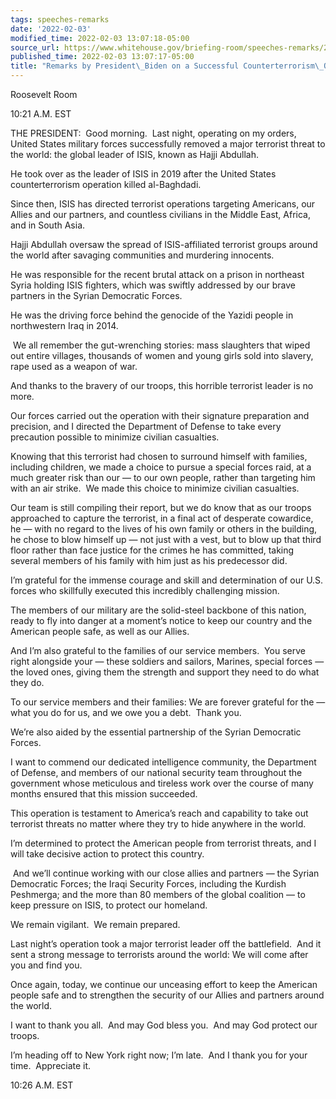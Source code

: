 ```yaml
---
tags: speeches-remarks
date: '2022-02-03'
modified_time: 2022-02-03 13:07:18-05:00
source_url: https://www.whitehouse.gov/briefing-room/speeches-remarks/2022/02/03/remarks-by-president-biden-on-a-successful-counterterrorism-operation/
published_time: 2022-02-03 13:07:17-05:00
title: "Remarks by President\_Biden on a Successful Counterterrorism\_Operation"
---
```

 
Roosevelt Room

10:21 A.M. EST  
  
THE PRESIDENT:  Good morning.  Last night, operating on my orders,
United States military forces successfully removed a major terrorist
threat to the world: the global leader of ISIS, known as Hajji Abdullah.

He took over as the leader of ISIS in 2019 after the United States
counterterrorism operation killed al-Baghdadi.

Since then, ISIS has directed terrorist operations targeting Americans,
our Allies and our partners, and countless civilians in the Middle East,
Africa, and in South Asia.

Hajji Abdullah oversaw the spread of ISIS-affiliated terrorist groups
around the world after savaging communities and murdering innocents.

He was responsible for the recent brutal attack on a prison in northeast
Syria holding ISIS fighters, which was swiftly addressed by our brave
partners in the Syrian Democratic Forces.

He was the driving force behind the genocide of the Yazidi people in
northwestern Iraq in 2014.

 We all remember the gut-wrenching stories: mass slaughters that wiped
out entire villages, thousands of women and young girls sold into
slavery, rape used as a weapon of war.

And thanks to the bravery of our troops, this horrible terrorist leader
is no more.

Our forces carried out the operation with their signature preparation
and precision, and I directed the Department of Defense to take every
precaution possible to minimize civilian casualties.

Knowing that this terrorist had chosen to surround himself with
families, including children, we made a choice to pursue a special
forces raid, at a much greater risk than our — to our own people, rather
than targeting him with an air strike.  We made this choice to minimize
civilian casualties.

Our team is still compiling their report, but we do know that as our
troops approached to capture the terrorist, in a final act of desperate
cowardice, he — with no regard to the lives of his own family or others
in the building, he chose to blow himself up — not just with a vest, but
to blow up that third floor rather than face justice for the crimes he
has committed, taking several members of his family with him just as his
predecessor did.

I’m grateful for the immense courage and skill and determination of our
U.S. forces who skillfully executed this incredibly challenging mission.

The members of our military are the solid-steel backbone of this nation,
ready to fly into danger at a moment’s notice to keep our country and
the American people safe, as well as our Allies.

And I’m also grateful to the families of our service members.  You serve
right alongside your — these soldiers and sailors, Marines, special
forces — the loved ones, giving them the strength and support they need
to do what they do.

To our service members and their families: We are forever grateful for
the — what you do for us, and we owe you a debt.  Thank you.

We’re also aided by the essential partnership of the Syrian Democratic
Forces. 

I want to commend our dedicated intelligence community, the Department
of Defense, and members of our national security team throughout the
government whose meticulous and tireless work over the course of many
months ensured that this mission succeeded.

This operation is testament to America’s reach and capability to take
out terrorist threats no matter where they try to hide anywhere in the
world.

I’m determined to protect the American people from terrorist threats,
and I will take decisive action to protect this country.

 And we’ll continue working with our close allies and partners — the
Syrian Democratic Forces; the Iraqi Security Forces, including the
Kurdish Peshmerga; and the more than 80 members of the global coalition
— to keep pressure on ISIS, to protect our homeland.

We remain vigilant.  We remain prepared.

Last night’s operation took a major terrorist leader off the
battlefield.  And it sent a strong message to terrorists around the
world: We will come after you and find you.

Once again, today, we continue our unceasing effort to keep the American
people safe and to strengthen the security of our Allies and partners
around the world.

I want to thank you all.  And may God bless you.  And may God protect
our troops.

I’m heading off to New York right now; I’m late.  And I thank you for
your time.  Appreciate it.

10:26 A.M. EST     
